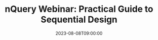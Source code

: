 ---
# Documentation: https://wowchemy.com/docs/managing-content/
type: webinar
title: "nQuery Webinar: Practical Guide to Sequential Design"
url_freeregister: https://www.statsols.com/webinar/practical-guide-to-sequential-design
date: 2023-08-08T09:00:00
date_end: 2023-08-08T10:00:00
all_day: false
speaker: "Ronan Fitzpatrick"
location: "Virtual"
---